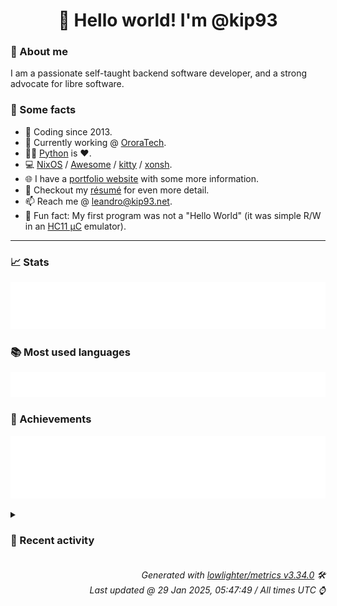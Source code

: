 <!-- README template, populated using this action:
     https://github.com/kip93/kip93/blob/main/.github/workflows/readme.yml. -->

<h1 align="center">👋 Hello world! I'm @kip93</h1> <!-- LOGIN => username -->

### 👤 About me

I am a passionate self-taught backend software developer, and a strong advocate for libre software.


### 💬 Some facts

* 📅 Coding since 2013.
* 💼 Currently working @ [OroraTech](https://ororatech.com/).
* 👨‍💻 [Python](https://github.com/search?q=user%3Akip93&l=python) is ❤️. <!-- LOGIN => username -->
* 💻 [NixOS](https://github.com/NixOS/) /
     [Awesome](https://github.com/awesomeWM/) /
     [kitty](https://github.com/kovidgoyal/kitty/) /
     [xonsh](https://github.com/xonsh/).
* 🌐 I have a [portfolio website](https://kip93.net/) with some more information.
* 📝 Checkout my [résumé](https://kip93.net/resume/) for even more detail.
* 📫 Reach me @ [leandro@kip93.net](mailto:leandro@kip93.net).
* 🎲 Fun fact: My first program was not a "Hello World" (it was simple R/W in an [HC11 µC](https://en.wikipedia.org/wiki/68HC11) emulator).


-----------------------------------------------------------------------------------------------------------------------


### 📈 Stats

![](./stats.svg)


### 📚 Most used languages <!-- by percentage, in decreasing order -->

![](./languages.svg)


### 🏅 Achievements

![](./achievements.svg)


<details> <!-- Last activity -->
<!-- Almost verbatim copy of https://github.com/lowlighter/metrics/blob/latest/source/templates/markdown/partials/activity.ejs, but restructured to be foldable. -->
<summary><h3>📰 Recent activity</h3></summary>

* ➡️ Pushed 44 commits in [b-camacho/nix](https://github.com/b-camacho/nix) on branch `lfs`
  * [#64a3899](https://github.com/b-camacho/nix/commit/64a3899) Merge pull request #12331 from DeterminateSystems/git-dir

GitRepo::fetch(): Ignore $GIT_DIR
  * [#e0c6ed1](https://github.com/b-camacho/nix/commit/e0c6ed1) Fix help test in dev shell

Not sure what the intent was expecting help.sh to fail in the main suite, but it caused `meson test` to fail inside a `nix develop` shell:

  $ meson test help --print-errorlogs
  ninja: Entering directory `/home/eelco/Dev/nix-master/build&#39;
  1/1 nix-functional-tests:main / help        UNEXPECTEDPASS   4.02s
  * [#41983db](https://github.com/b-camacho/nix/commit/41983db) GitRepo::fetch(): Ignore $GIT_DIR

Fixes #12325.
  * [#bd10b85](https://github.com/b-camacho/nix/commit/bd10b85) GitRepo::fetch(): Cleanup
  * [#2975c2c](https://github.com/b-camacho/nix/commit/2975c2c) Merge pull request #12329 from NixOS/backport

Add mergify backport rule for 2.26
  * [#c5dc749](https://github.com/b-camacho/nix/commit/c5dc749) Add mergify backport rule for 2.26
  * [#a28195d](https://github.com/b-camacho/nix/commit/a28195d) Merge pull request #12328 from NixOS/bump-2.27.0

Bump version
  * [#2d507ff](https://github.com/b-camacho/nix/commit/2d507ff) Merge pull request #12327 from NixOS/update-release-script

Update the release script
  * [#65f95c5](https://github.com/b-camacho/nix/commit/65f95c5) Bump version
  * [#f472be2](https://github.com/b-camacho/nix/commit/f472be2) Update the release script
  * [#7af6329](https://github.com/b-camacho/nix/commit/7af6329) Merge pull request #12326 from NixOS/release-notes

Nix 2.26 release notes
  * [#21f2e29](https://github.com/b-camacho/nix/commit/21f2e29) Add release credits
  * [#617bf84](https://github.com/b-camacho/nix/commit/617bf84) Add a few more release notes
  * [#d8dbb71](https://github.com/b-camacho/nix/commit/d8dbb71) release notes: 2.26.0
  * [#069ca2a](https://github.com/b-camacho/nix/commit/069ca2a) Merge pull request #12324 from NixOS/disable-lto

x86_64-darwin: Disable LTO
  * [#b09b4dc](https://github.com/b-camacho/nix/commit/b09b4dc) x86_64-darwin: Disable LTO

LTO on x86_64-darwin appears to break the ability to catch exceptions
correctly (maybe just for exception types defined in different
libraries). This leads to many weird test failures,
e.g. https://hydra.nixos.org/build/286312387 and
https://hydra.nixos.org/build/286312341.
  * [#b8c296f](https://github.com/b-camacho/nix/commit/b8c296f) Merge pull request #12322 from DeterminateSystems/fix-fetchurl-test

Fix fetchurl test
  * [#9e324df](https://github.com/b-camacho/nix/commit/9e324df) Fix fetchurl test

https://hydra.nixos.org/build/286311974
  * [#27c9f7e](https://github.com/b-camacho/nix/commit/27c9f7e) Fix name
  * [#69fde53](https://github.com/b-camacho/nix/commit/69fde53) Clean up packaging a bit

- Multiple choices of stdenv are handled more consistently, especially for the dev
  shells which were previously not done correctly.

- Some stray nix code was moving into the `packaging` directory
  * *On 27 Jan 2025, 14:46:45*
* ➡️ Pushed 44 commits in [kip93/nix](https://github.com/kip93/nix) on branch `lfs`
  * [#64a3899](https://github.com/kip93/nix/commit/64a3899) Merge pull request #12331 from DeterminateSystems/git-dir

GitRepo::fetch(): Ignore $GIT_DIR
  * [#e0c6ed1](https://github.com/kip93/nix/commit/e0c6ed1) Fix help test in dev shell

Not sure what the intent was expecting help.sh to fail in the main suite, but it caused `meson test` to fail inside a `nix develop` shell:

  $ meson test help --print-errorlogs
  ninja: Entering directory `/home/eelco/Dev/nix-master/build&#39;
  1/1 nix-functional-tests:main / help        UNEXPECTEDPASS   4.02s
  * [#41983db](https://github.com/kip93/nix/commit/41983db) GitRepo::fetch(): Ignore $GIT_DIR

Fixes #12325.
  * [#bd10b85](https://github.com/kip93/nix/commit/bd10b85) GitRepo::fetch(): Cleanup
  * [#2975c2c](https://github.com/kip93/nix/commit/2975c2c) Merge pull request #12329 from NixOS/backport

Add mergify backport rule for 2.26
  * [#c5dc749](https://github.com/kip93/nix/commit/c5dc749) Add mergify backport rule for 2.26
  * [#a28195d](https://github.com/kip93/nix/commit/a28195d) Merge pull request #12328 from NixOS/bump-2.27.0

Bump version
  * [#2d507ff](https://github.com/kip93/nix/commit/2d507ff) Merge pull request #12327 from NixOS/update-release-script

Update the release script
  * [#65f95c5](https://github.com/kip93/nix/commit/65f95c5) Bump version
  * [#f472be2](https://github.com/kip93/nix/commit/f472be2) Update the release script
  * [#7af6329](https://github.com/kip93/nix/commit/7af6329) Merge pull request #12326 from NixOS/release-notes

Nix 2.26 release notes
  * [#21f2e29](https://github.com/kip93/nix/commit/21f2e29) Add release credits
  * [#617bf84](https://github.com/kip93/nix/commit/617bf84) Add a few more release notes
  * [#d8dbb71](https://github.com/kip93/nix/commit/d8dbb71) release notes: 2.26.0
  * [#069ca2a](https://github.com/kip93/nix/commit/069ca2a) Merge pull request #12324 from NixOS/disable-lto

x86_64-darwin: Disable LTO
  * [#b09b4dc](https://github.com/kip93/nix/commit/b09b4dc) x86_64-darwin: Disable LTO

LTO on x86_64-darwin appears to break the ability to catch exceptions
correctly (maybe just for exception types defined in different
libraries). This leads to many weird test failures,
e.g. https://hydra.nixos.org/build/286312387 and
https://hydra.nixos.org/build/286312341.
  * [#b8c296f](https://github.com/kip93/nix/commit/b8c296f) Merge pull request #12322 from DeterminateSystems/fix-fetchurl-test

Fix fetchurl test
  * [#9e324df](https://github.com/kip93/nix/commit/9e324df) Fix fetchurl test

https://hydra.nixos.org/build/286311974
  * [#27c9f7e](https://github.com/kip93/nix/commit/27c9f7e) Fix name
  * [#69fde53](https://github.com/kip93/nix/commit/69fde53) Clean up packaging a bit

- Multiple choices of stdenv are handled more consistently, especially for the dev
  shells which were previously not done correctly.

- Some stray nix code was moving into the `packaging` directory
  * *On 27 Jan 2025, 14:46:40*
* ➡️ Pushed 394 commits in [kip93/nix](https://github.com/kip93/nix) on branch `master`
  * [#a2e4a4c](https://github.com/kip93/nix/commit/a2e4a4c) callFunction: Use std::span

This is a bit safer than having a separate nrArgs argument.
  * [#11d3b01](https://github.com/kip93/nix/commit/11d3b01) tests/nixos: add more thorough nix-docker tests
  * [#1dda18e](https://github.com/kip93/nix/commit/1dda18e) doc/manual: add documentation for non-root container images
  * [#1cfb226](https://github.com/kip93/nix/commit/1cfb226) tests/nixos: add nix-docker test
  * [#e194e27](https://github.com/kip93/nix/commit/e194e27) docker: Allow building for non-root user

Add options uid, gid, uname, and gname to docker.nix.

Setting these to e.g. 1000, 1000, &#34;user&#34;, &#34;user&#34; will build an image
which runs and allows using Nix as that user.
  * [#cb0eacc](https://github.com/kip93/nix/commit/cb0eacc) Merge remote-tracking branch &#39;origin/master&#39; into nix-copy-gc
  * [#1c832d6](https://github.com/kip93/nix/commit/1c832d6) Merge remote-tracking branch &#39;origin/master&#39; into nix-copy-gc
  * [#27ea437](https://github.com/kip93/nix/commit/27ea437) Support fine-grained database schema migrations

Backward-compatible schema changes (e.g. those that add tables or
nullable columns) now no longer need a change to the global schema
file (/nix/var/nix/db/schema). Thus, old Nix versions can continue to
access the database.

This is especially useful for schema changes required by experimental
features. In particular, it replaces the ad-hoc handling of the schema
changes for CA derivations (i.e. the file /nix/var/nix/db/ca-schema).

Schema versions 8 and 10 could have been handled by this mechanism in
a backward-compatible way as well.
  * [#e9b5704](https://github.com/kip93/nix/commit/e9b5704) Add release note
  * [#7f6d006](https://github.com/kip93/nix/commit/7f6d006) nix copy: Add --out-link
  * [#43ad8c5](https://github.com/kip93/nix/commit/43ad8c5) Make getDstStore() a virtual method in StoreCommand
  * [#76f75e7](https://github.com/kip93/nix/commit/76f75e7) nix copy: Add --profile flag

This allows `nix copy` to atomically copy a store path and point a
profile to it, without the risk that the store path might be GC&#39;ed in
between. This is useful for instance when deploying a new NixOS system
profile from a remote store.
  * [#f206325](https://github.com/kip93/nix/commit/f206325) tests/functional/flakes/relative-paths.sh: Fix build failure in hydraJobs.tests.functional_user
  * [#91e7d49](https://github.com/kip93/nix/commit/91e7d49) Merge remote-tracking branch &#39;origin/master&#39; into relative-flakes
  * [#71d4bb8](https://github.com/kip93/nix/commit/71d4bb8) parentPath -&gt; parentInputPath
  * [#09d7197](https://github.com/kip93/nix/commit/09d7197) shellcheck
  * [#21fc07c](https://github.com/kip93/nix/commit/21fc07c) Merge remote-tracking branch &#39;origin/master&#39; into relative-flakes
  * [#3180671](https://github.com/kip93/nix/commit/3180671) Allow the &#39;url&#39; flake input attribute to be a path literal

https://github.com/NixOS/nix/pull/10089#issuecomment-1978133326
  * [#49f592d](https://github.com/kip93/nix/commit/49f592d) call-flake.nix: Fix relative path resolution

`parentNode.sourceInfo.outPath` does not include the subdir of the
parent flake, while `parentNode.outPath` does. So we need to use the
latter.
  * [#b2be6fe](https://github.com/kip93/nix/commit/b2be6fe) Improve support for subflakes

Subflakes are flakes in the same tree, accessed in flake inputs via
relative paths (e.g. `inputs.foo.url = &#34;path:./subdir&#34;`). Previously
these didn&#39;t work very well because they would be separately copied to
the store, which is inefficient and makes references to parent
directories tricky or impossible. Furthermore, they had their own NAR
hash in the lock file, which is superfluous since the parent is
already locked.

Now subflakes are accessed via the accessor of the calling flake. This
avoids the unnecessary copy and makes it possible for subflakes to
depend on flakes in a parent directory (so long as they&#39;re in the same
tree).

Lock file nodes for relative flake inputs now have a new `parent` field:

  {
    &#34;locked&#34;: {
      &#34;path&#34;: &#34;./subdir&#34;,
      &#34;type&#34;: &#34;path&#34;
    },
    &#34;original&#34;: {
      &#34;path&#34;: &#34;./subdir&#34;,
      &#34;type&#34;: &#34;path&#34;
    },
    &#34;parent&#34;: [
      &#34;foo&#34;,
      &#34;bar&#34;
    ]
  }

which denotes that `./subdir` is to be interpreted relative to the
directory of the `bar` input of the `foo` input of the root flake.

Extracted from the lazy-trees branch.
  * *On 21 Jan 2025, 17:28:48*
* 💬 Commented on [#10153 git-lfs support](https://github.com/NixOS/nix/pull/10153) from [NixOS/nix](https://github.com/NixOS/nix)
  * *On 21 Jan 2025, 16:09:59*
</details>


<h6 align="right"><em>
    Generated with <a href="https://github.com/lowlighter/metrics/tree/latest/">lowlighter/metrics v3.34.0</a> 🛠️<br> <!-- VERSION => MAJOR.minor.patch -->
    Last updated @ 29 Jan 2025, 05:47:49 / All times UTC ⌚ <!-- meta.generated => DD/MM/YYYY, hh:mm -->
</em></h6>
